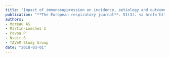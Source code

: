 ```yaml
---
title: "Impact of immunosuppression on incidence, aetiology and outcome of ventilator-associated lower respiratory tract infections"
publication: "**The European respiratory journal**. 51(3). <a href='https://doi.org/10.1183/13993003.01656-2017' target='_blank' rel='noopener noreferrer'>10.1183/13993003.01656-2017</a>"
authors:
- Moreau AS
- Martin-Loeches I
- Povoa P
- Nseir S
- TAVeM Study Group
date: "2018-03-01"
---
```

